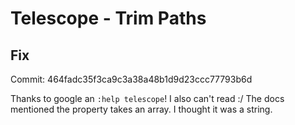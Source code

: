# Telescope - Trim Paths
## Fix
   Commit: 464fadc35f3ca9c3a38a48b1d9d23ccc77793b6d

   Thanks to google an `:help telescope`!
   I also can't read :/
   The docs mentioned the property takes an array.
   I thought it was a string.
